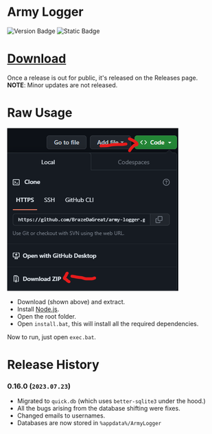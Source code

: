 # Army Logger
![Version Badge](https://img.shields.io/badge/version-0.16.0-white?labelColor=darkgreen)
![Static Badge](https://img.shields.io/badge/build-stable-white?labelColor=darkgreen)

# [Download](https://github.com/BrazeDaGreat/army-logger/releases)
Once a release is out for public, it's released on the Releases page.<br>
**NOTE**: Minor updates are not released.

# Raw Usage
![Download Instructions](image.png)
- Download (shown above) and extract.
- Install [Node.js](https://nodejs.org/en).
- Open the root folder.
- Open `install.bat`, this will install all the required dependencies.

Now to run, just open `exec.bat`.

# Release History
### 0.16.0 (`2023.07.23`)
- Migrated to `quick.db` (which uses `better-sqlite3` under the hood.)
- All the bugs arising from the database shifting were fixes.
- Changed emails to usernames.
- Databases are now stored in `%appdata%/ArmyLogger`